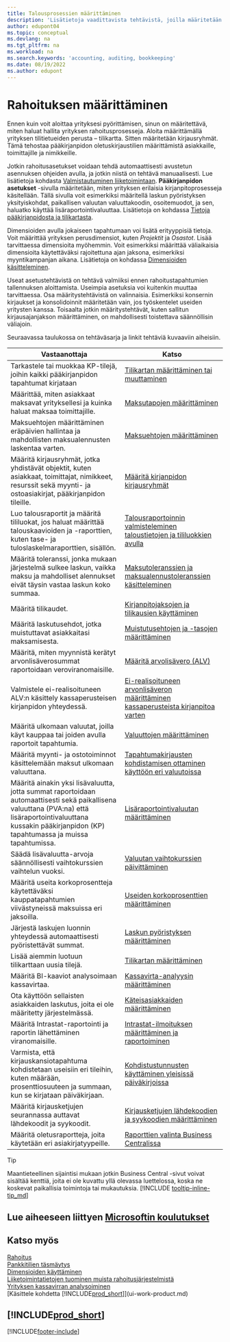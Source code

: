 ```yaml
---
title: Talousprosessien määrittäminen
description: 'Lisätietoja vaadittavista tehtävistä, joilla määritetään liiketoiminnan taloushallinto laskentatoimen, tilintarkastuksen tai kirjanpidon tarpeita varten.'
author: edupont04
ms.topic: conceptual
ms.devlang: na
ms.tgt_pltfrm: na
ms.workload: na
ms.search.keywords: 'accounting, auditing, bookkeeping'
ms.date: 08/19/2022
ms.author: edupont
---
```

# Rahoituksen määrittäminen

Ennen kuin voit aloittaa yrityksesi pyörittämisen, sinun on määritettävä, miten haluat hallita yrityksen rahoitusprosesseja. Aloita määrittämällä yrityksen tilitietueiden perusta – tilikartta. Sitten määritetään kirjausryhmät. Tämä tehostaa pääkirjanpidon oletuskirjaustilien määrittämistä asiakkaille, toimittajille ja nimikkeille.

Jotkin rahoitusasetukset voidaan tehdä automaattisesti avustetun asennuksen ohjeiden avulla, ja jotkin niistä on tehtävä manuaalisesti. Lue lisätietoja kohdasta [Valmistautuminen liiketoimintaan](ui-get-ready-business.md). **Pääkirjanpidon asetukset** -sivulla määritetään, miten yrityksen erilaisia kirjanpitoprosesseja käsitellään. Tällä sivulla voit esimerkiksi määritellä laskun pyöristyksen yksityiskohdat, paikallisen valuutan valuuttakoodin, osoitemuodot, ja sen, haluatko käyttää lisäraportointivaluuttaa. Lisätietoja on kohdassa [Tietoja pääkirjanpidosta ja tilikartasta](finance-general-ledger.md).  

Dimensioiden avulla jokaiseen tapahtumaan voi lisätä erityyppisiä tietoja. Voit määrittää yrityksen perusdimensiot, kuten *Projektit* ja *Osastot*. Lisää tarvittaessa dimensioita myöhemmin. Voit esimerkiksi määrittää väliaikaisia dimensioita käytettäväksi rajoitettuna ajan jaksona, esimerkiksi myyntikampanjan aikana. Lisätietoja on kohdassa [Dimensioiden käsitteleminen](finance-dimensions.md).

Useat asetustehtävistä on tehtävä valmiiksi ennen rahoitustapahtumien tallennuksen aloittamista. Useimpia asetuksia voi kuitenkin muuttaa tarvittaessa. Osa määritystehtävistä on valinnaisia. Esimerkiksi konsernin kirjaukset ja konsolidoinnit määritetään vain, jos työskentelet useiden yritysten kanssa. Toisaalta jotkin määritystehtävät, kuten sallitun kirjausajanjakson määrittäminen, on mahdollisesti toistettava säännöllisin väliajoin.  

Seuraavassa taulukossa on tehtäväsarja ja linkit tehtäviä kuvaaviin aiheisiin.

| Vastaanottaja | Katso |
| --- | --- |
|Tarkastele tai muokkaa KP-tilejä, joihin kaikki pääkirjanpidon tapahtumat kirjataan|[Tilikartan määrittäminen tai muuttaminen](finance-setup-chart-accounts.md)|
| Määrittää, miten asiakkaat maksavat yrityksellesi ja kuinka haluat maksaa toimittajille. |[Maksutapojen määrittäminen](finance-payment-methods.md) |
| Maksuehtojen määrittäminen eräpäivien hallintaa ja mahdollisten maksualennusten laskentaa varten.|[Maksuehtojen määrittäminen](finance-payment-terms.md) |
| Määritä kirjausryhmät, jotka yhdistävät objektit, kuten asiakkaat, toimittajat, nimikkeet, resurssit sekä myynti- ja ostoasiakirjat, pääkirjanpidon tileille. |[Määritä kirjanpidon kirjausryhmät](finance-posting-groups.md)|
|Luo talousraportit ja määritä tililuokat, jos haluat määrittää talouskaavioiden ja -raporttien, kuten tase- ja tuloslaskelmaraporttien, sisällön.|[Talousraportoinnin valmisteleminen taloustietojen ja tililuokkien avulla](bi-how-work-account-schedule.md)|
|Määritä toleranssi, jonka mukaan järjestelmä sulkee laskun, vaikka maksu ja mahdolliset alennukset eivät täysin vastaa laskun koko summaa.|[Maksutoleranssien ja maksualennustoleranssien käsitteleminen](finance-payment-tolerance-and-payment-discount-tolerance.md)|
| Määritä tilikaudet. |[Kirjanpitojaksojen ja tilikausien käyttäminen](finance-accounting-periods-and-fiscal-years.md) |
|Määritä laskutusehdot, jotka muistuttavat asiakkaitasi maksamisesta.|[Muistutusehtojen ja -tasojen määrittäminen](finance-setup-reminders.md)|
| Määritä, miten myynnistä kerätyt arvonlisäverosummat raportoidaan veroviranomaisille. |[Määritä arvolisävero (ALV)](finance-setup-vat.md)|
|Valmistele ei-realisoituneen ALV:n käsittely kassaperusteisen kirjanpidon yhteydessä.|[Ei-realisoituneen arvonlisäveron määrittäminen kassaperusteista kirjanpitoa varten](finance-setup-unrealized-vat.md)|
|Määritä ulkomaan valuutat, joilla käyt kauppaa tai joiden avulla raportoit tapahtumia.|[Valuuttojen määrittäminen](finance-set-up-currencies.md)|
| Määritä myynti- ja ostotoiminnot käsittelemään maksut ulkomaan valuuttana.|[Tapahtumakirjausten kohdistamisen ottaminen käyttöön eri valuutoissa](finance-how-enable-application-ledger-entries-different-currencies.md)
|Määritä ainakin yksi lisävaluutta, jotta summat raportoidaan automaattisesti sekä paikallisena valuuttana (PVA:na) että lisäraportointivaluuttana kussakin pääkirjanpidon (KP) tapahtumassa ja muissa tapahtumissa.|[Lisäraportointivaluutan määrittäminen](finance-how-setup-additional-currencies.md)|
|Säädä lisävaluutta-arvoja säännöllisesti vaihtokurssien vaihtelun vuoksi.|[Valuutan vaihtokurssien päivittäminen](finance-how-update-currencies.md)|
|Määritä useita korkoprosentteja käytettäväksi kauppatapahtumien viivästyneissä maksuissa eri jaksoilla.|[Useiden korkoprosenttien määrittäminen](finance-how-to-set-up-multiple-interest-rates.md)|
|Järjestä laskujen luonnin yhteydessä automaattisesti pyöristettävät summat.|[Laskun pyöristyksen määrittäminen](finance-set-up-invoice-rounding.md)|
| Lisää aiemmin luotuun tilikarttaan uusia tilejä. |[Tilikartan määrittäminen](finance-setup-chart-accounts.md) |
| Määritä BI-kaaviot analysoimaan kassavirtaa. |[Kassavirta-analyysin määrittäminen](finance-setup-cash-flow-analyses.md) |
|Ota käyttöön sellaisten asiakkaiden laskutus, joita ei ole määritetty järjestelmässä.|[Käteisasiakkaiden määrittäminen](finance-how-to-set-up-cash-customers.md)|
| Määritä Intrastat-raportointi ja raportin lähettäminen viranomaisille. | [Intrastat-ilmoituksen määrittäminen ja raportoiminen](finance-how-setup-report-intrastat.md)|
|Varmista, että kirjauskansiotapahtuma kohdistetaan useisiin eri tileihin, kuten määrään, prosenttiosuuteen ja summaan, kun se kirjataan päiväkirjaan.|[Kohdistustunnusten käyttäminen yleisissä päiväkirjoissa](ui-how-use-allocation-keys-general-journals.md)|
|Määritä kirjausketjujen seurannassa auttavat lähdekoodit ja syykoodit.|[Kirjausketjujen lähdekoodien ja syykoodien määrittäminen](finance-setup-trail-codes.md)|
|Määritä oletusraportteja, joita käytetään eri asiakirjatyypeille.|[Raporttien valinta Business Centralissa](across-report-selections.md)|

> [!TIP]
> Maantieteellinen sijaintisi mukaan jotkin Business Central -sivut voivat sisältää kenttiä, joita ei ole kuvattu yllä olevassa luettelossa, koska ne koskevat paikallisia toimintoja tai mukautuksia. [!INCLUDE [tooltip-inline-tip_md](includes/tooltip-inline-tip_md.md)]

## Lue aiheeseen liittyen [Microsoftin koulutukset](/training/paths/set-up-financial-management-dynamics-365-business-central/)

## Katso myös

[Rahoitus](finance.md)  
[Pankkitilien täsmäytys](bank-manage-bank-accounts.md)  
[Dimensioiden käyttäminen](finance-dimensions.md)  
[Liiketoimintatietojen tuominen muista rahoitusjärjestelmistä](across-import-data-configuration-packages.md)  
[Yrityksen kassavirran analysoiminen](finance-analyze-cash-flow.md)  
[Käsittele kohdetta [!INCLUDE[prod_short](includes/prod_short.md)]](ui-work-product.md)  

## [!INCLUDE[prod_short](includes/free_trial_md.md)]  

[!INCLUDE[footer-include](includes/footer-banner.md)]
